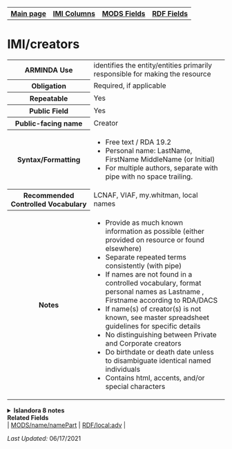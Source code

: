 <!DOCTYPE html>
<html>

<body>
<table style="width:100%">
  <tr>
    <th><a href="index.md">Main page</a></th>
	<th><a href="IMI.md">IMI Columns</a></th>
    <th><a href="MODS.md">MODS Fields</a></th>
    <th><a href="RDF.md">RDF Fields</a></th>
  </tr>
</table>

<h1>IMI/creators</h1>
<table>
<tr>
	<th>ARMINDA Use</th>
	<td>identifies the entity/entities primarily responsible for making the resource</td>
</tr>
<tr>
	<th>Obligation</th>
	<td>Required, if applicable</td>
</tr>
<tr>
	<th>Repeatable</th>
	<td>Yes</td>
</tr>
<tr>
	<th>Public Field</th>
	<td>Yes</td>
</tr>
<tr>
	<th>Public-facing name</th>
	<td>Creator</td>
</tr>
<tr>
	<th>Syntax/Formatting</th>
	<td>
		<ul>
			<li>Free text / RDA 19.2</li>
			<li>Personal name: LastName, FirstName MiddleName (or Initial)</li>
			<li>For multiple authors, separate with pipe with no space trailing.</li>
		</ul>
	</td>
</tr>
<tr>
	<th>Recommended Controlled Vocabulary</th>
	<td>LCNAF, VIAF, my.whitman, local names</td>
</tr>
<tr>
	<th>Notes</th>
	<td>
		<ul>
			<li>Provide as much known information as possible (either provided on resource or found elsewhere)</li>
			<li>Separate repeated terms consistently (with pipe)</li>
			<li>If names are not found in a controlled vocabulary, format personal names as Lastname , Firstname according to RDA/DACS</li>
			<li>If name(s) of creator(s) is not known, see master spreadsheet guidelines for specific details</li>
			<li>No distinguishing between Private and Corporate creators</li>
			<li>Do birthdate or death date unless to disambiguate identical named individuals</li>
			<li>Contains html, accents, and/or special characters</li>
		</ul>
	</td>
</tr>
</table>
<details>
		<summary><b>Islandora 8 notes</b></summary>
			<table>
				<tr>
					<th><i>Note</i>
				</tr>
				<tr>
					<td>Content moving to field_linked_agent</td>
				</tr>
			</table>
</details>
	<dt><b>Related Fields</b></dt>
		| <a href="mods.name.md">MODS/name/namePart</a> | <a href="rdf.field_linked_agent.md">RDF/local:adv</a> |
</dl>
<p><i>Last Updated: </i>06/17/2021</p>
</body>
</html>